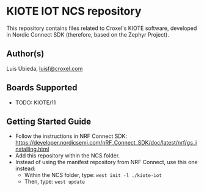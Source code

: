 # KIOTE IOT NCS repository

This repository contains files related to Croxel's KIOTE software, developed in Nordic Connect SDK (therefore, based on the Zephyr Project).

## Author(s)

Luis Ubieda, <luisf@croxel.com>

## Boards Supported

- TODO: KIOTE/11

## Getting Started Guide

- Follow the instructions in NRF Connect SDK: https://developer.nordicsemi.com/nRF_Connect_SDK/doc/latest/nrf/gs_installing.html
- Add this repository within the NCS folder.
- Instead of using the manifest repository from NRF Connect, use this one instead:
    + Within the NCS folder, type: `west init -l ./kiote-iot`
    + Then, type: `west update`
